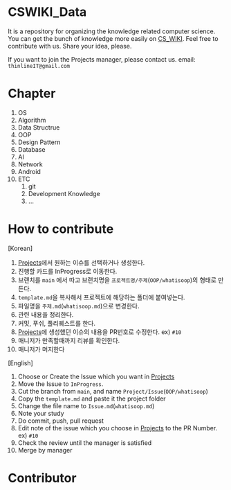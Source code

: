 # CSWIKI_Data
It is a repository for organizing the knowledge related computer science.
You can get the bunch of knowledge more easily on [CS_WIKI](www.google.com).
Feel free to contribute with us. Share your idea, please.

If you want to join the Projects manager, please contact us.
email: `thinlineIT@gmail.com`

# Chapter
1. OS
1. Algorithm
1. Data Structrue
1. OOP
1. Design Pattern
1. Database
1. AI
1. Network
1. Android
1. ETC
    1. git
    2. Development Knowledge
    3. ...

# How to contribute
[Korean]
1. [Projects](https://github.com/syg4806/CSWIKI_Data/projects)에서 원하는 이슈를 선택하거나 생성한다.
1. 진행할 카드를 InProgress로 이동한다.
1. 브랜치를 `main` 에서 따고 브랜치명을 `프로젝트명/주제`(`OOP/whatisoop`)의 형태로 만든다.
1. `template.md`을 복사해서 프로젝트에 해당하는 폴더에 붙여넣는다.
1. 파일명을 `주제.md`(`whatisoop.md`)으로 변경한다.
1. 관련 내용을 정리한다.
1. 커밋, 푸쉬, 풀리퀘스트를 한다.
1. [Projects](https://github.com/syg4806/CSWIKI_Data/projects)에 생성했던 이슈의 내용을 PR번호로 수정한다. ex) `#10`
1. 매니저가 만족할때까지 리뷰를 확인한다.
1. 매니저가 머지한다

[English]

1. Choose or Create the Issue which you want in [Projects](https://github.com/syg4806/CSWIKI_Data/projects)
1. Move the Issue to `InProgress`.
1. Cut the branch from `main`, and name `Project/Issue`(`OOP/whatisoop`)
1. Copy the `template.md` and paste it the project folder
1. Change the file name to `Issue.md`(`whatisoop.md`)
1. Note your study
1. Do commit, push, pull request
1. Edit note of the issue which you choose in [Projects](https://github.com/syg4806/CSWIKI_Data/projects) to the PR Number. ex) `#10`
1. Check the review until the manager is satisfied
1. Merge by manager

# Contributor
